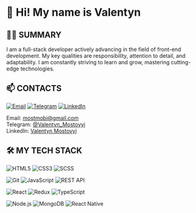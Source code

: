 
# 👋 Hi! My name is Valentyn

## 🧑‍💻 SUMMARY

I am a full-stack developer actively advancing in the field of front-end development. My key qualities are responsibility, attention to detail, and adaptability. I am constantly striving to learn and grow, mastering cutting-edge technologies.

## 📫 CONTACTS

[![Email](https://img.shields.io/badge/-Email-D14836?logo=gmail&logoColor=white)](mailto:mostmobi@gmail.com)
[![Telegram](https://img.shields.io/badge/-Telegram-2CA5E0?logo=telegram&logoColor=white)](https://t.me/Valentyn_Mostovyi)
[![LinkedIn](https://img.shields.io/badge/-LinkedIn-0077B5?logo=linkedin&logoColor=white)](https://www.linkedin.com/in/valentyn-mostovyi/)

Email: <mostmobi@gmail.com>  
Telegram: [@Valentyn_Mostovyi](https://t.me/Valentyn_Mostovyi)  
LinkedIn: [Valentyn Mostovyi](https://www.linkedin.com/in/valentyn-mostovyi/)

## 🛠️ MY TECH STACK

![HTML5](https://img.shields.io/badge/-HTML5-E34F26?logo=html5&logoColor=white)
![CSS3](https://img.shields.io/badge/-CSS3-1572B6?logo=css3&logoColor=white)
![SCSS](https://img.shields.io/badge/-SCSS-CC6699?logo=sass&logoColor=white)

![Git](https://img.shields.io/badge/-Git-F05032?logo=git&logoColor=white)
![JavaScript](https://img.shields.io/badge/-JavaScript-F7DF1E?logo=javascript&logoColor=black)
![REST API](https://img.shields.io/badge/-REST%20API-0096FF?logo=api&logoColor=white)

![React](https://img.shields.io/badge/-React-61DAFB?logo=react&logoColor=white)
![Redux](https://img.shields.io/badge/-Redux-764ABC?logo=redux&logoColor=white)
![TypeScript](https://img.shields.io/badge/-TypeScript-3178C6?logo=typescript&logoColor=white)

![Node.js](https://img.shields.io/badge/-Node.js-339933?logo=node.js&logoColor=white)
![MongoDB](https://img.shields.io/badge/-MongoDB-47A248?logo=mongodb&logoColor=white)
![React Native](https://img.shields.io/badge/-React%20Native-61DAFB?logo=react&logoColor=white)
